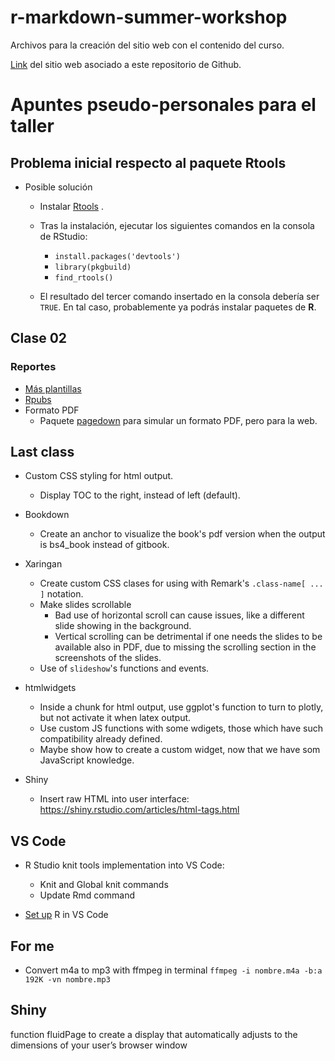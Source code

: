 # r-markdown-summer-workshop
Archivos para la creación del sitio web con el contenido del curso.

[Link](https://taller-r-markdown-lucio-cornejo.netlify.app/index.html) del sitio web asociado a este repositorio de Github.

# Apuntes pseudo-personales para el taller

## Problema inicial respecto al paquete Rtools

- Posible solución
  - Instalar [Rtools](https://cran.r-project.org/bin/windows/Rtools/rtools40.html) .
  
  - Tras la instalación, ejecutar los siguientes comandos en la consola de RStudio:
    - `install.packages('devtools')`
    - `library(pkgbuild)` 
    - `find_rtools()`

  - El resultado del tercer comando insertado en la consola
    debería ser `TRUE`. En tal caso, probablemente ya podrás instalar paquetes de **R**.

## Clase 02 

### Reportes

- [Más plantillas](https://www.datadreaming.org/post/r-markdown-theme-gallery/)
- [Rpubs](https://www.rstudio.com/blog/announcing-rpubs/#:~:text=To%20publish%20to%20RPubs%20within,publishing%20again%20from%20within%20RStudio)
- Formato PDF
  + Paquete [pagedown](https://rstudio.github.io/pagedown/) para simular un formato PDF, pero para la web.


## Last class

- Custom CSS styling for html output.
    - Display TOC to the right, instead of left (default).

- Bookdown
    - Create an anchor to visualize the book's pdf version
    when the output is bs4_book instead of gitbook.

- Xaringan
    - Create custom CSS clases for using with 
    Remark's `.class-name[ ... ]` notation.
    - Make slides scrollable
        - Bad use of horizontal scroll can cause issues,
        like a different slide showing in the background.
        - Vertical scrolling can be detrimental if one
        needs the slides to be available also in PDF,
        due to missing the scrolling section in the 
        screenshots of the slides.
    - Use of `slideshow`'s functions and events.

- htmlwidgets
    - Inside a chunk for html output, use ggplot's 
    function to turn to plotly, but not activate it
    when latex output.
    - Use custom JS functions with some wdigets, those
    which have such compatibility already defined.
    - Maybe show how to create a custom widget,
    now that we have som JavaScript knowledge.

- Shiny
    - Insert raw HTML into user interface:
    <https://shiny.rstudio.com/articles/html-tags.html>  

## **VS Code** 

- R Studio knit tools implementation into VS Code:
    + Knit and Global knit commands
    + Update Rmd command

- [Set up](https://www.youtube.com/watch?v=EDJqHZx0JnQ&t=188s&ab_channel=NickEubank) R in VS Code


## For me

- Convert m4a to mp3 with ffmpeg in terminal
`ffmpeg -i nombre.m4a -b:a 192K -vn nombre.mp3`


## Shiny

function fluidPage to create a display that automatically adjusts to the dimensions of your user’s browser window